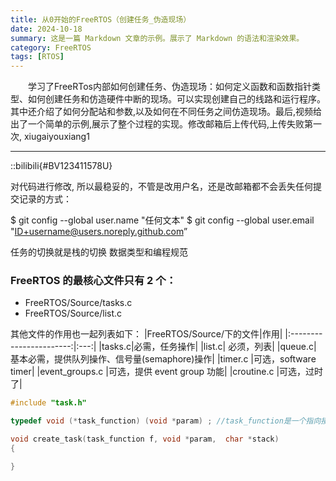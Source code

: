 ```yaml
---
title: 从0开始的FreeRTOS（创建任务_伪造现场）
date: 2024-10-18
summary: 这是一篇 Markdown 文章的示例。展示了 Markdown 的语法和渲染效果。
category: FreeRTOS
tags: [RTOS]
---
```


&emsp;&emsp;学习了FreeRTos内部如何创建任务、伪造现场：如何定义函数和函数指针类型、如何创建任务和仿造硬件中断的现场。可以实现创建自己的线路和运行程序。其中还介绍了如何分配站和参数,以及如何在不同任务之间仿造现场。最后,视频给出了一个简单的示例,展示了整个过程的实现。修改邮箱后上传代码,上传失败第一次, xiugaiyouxiang1

---

::bilibili{#BV123411578U}

对代码进行修改,
所以最稳妥的，不管是改用户名，还是改邮箱都不会丢失任何提交记录的方式：

$ git config --global user.name "任何文本"
$ git config --global user.email "ID+username@users.noreply.github.com”

任务的切换就是栈的切换
数据类型和编程规范

### FreeRTOS 的最核心文件只有 2 个：

- FreeRTOS/Source/tasks.c
- FreeRTOS/Source/list.c

其他文件的作用也一起列表如下：
|FreeRTOS/Source/下的文件|作用|
|:-----------------------:|:---:|
|tasks.c|必需，任务操作|
|list.c| 必须，列表|
|queue.c| 基本必需，提供队列操作、信号量(semaphore)操作|
|timer.c |可选，software timer|
|event_groups.c |可选，提供 event group 功能|
|croutine.c |可选，过时了|

```c
#include "task.h"

typedef void (*task_function) (void *param) ; //task_function是一个指向接受一个void指针参数且没有返回值的函数的指针类型

void create_task(task_function f, void *param,  char *stack)
{

}

```
